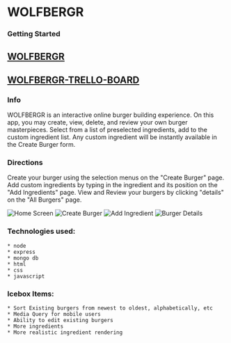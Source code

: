 # WOLFBERGR

### Getting Started
## [WOLFBERGR](https://wolfbergr.herokuapp.com/)
## [WOLFBERGR-TRELLO-BOARD](https://trello.com/b/X2qLVHJ3/wolfbergr)

### Info
WOLFBERGR is an interactive online burger building experience.
On this app, you may create, view, delete, and review your own burger masterpieces.
Select from a list of preselected ingredients, add to the custom ingredient list.
Any custom ingredient will be instantly available in the Create Burger form.

### Directions

Create your burger using the selection menus on the "Create Burger" page.
Add custom ingredients by typing in the ingredient and its position on the "Add Ingredients" page.
View and Review your burgers by clicking "details" on the "All Burgers" page.

 ![Home Screen](https://i.imgur.com/cQnyO1h.png)
 ![Create Burger](https://i.imgur.com/iCJDq0q.png)
 ![Add Ingredient](https://i.imgur.com/C98UCyC.png)
 ![Burger Details](https://i.imgur.com/OEZm9Ii.png)

### Technologies used:
    * node 
    * express
    * mongo db
    * html
    * css
    * javascript

### Icebox Items: 
    * Sort Existing burgers from newest to oldest, alphabetically, etc 
    * Media Query for mobile users
    * Ability to edit existing burgers
    * More ingredients
    * More realistic ingredient rendering


